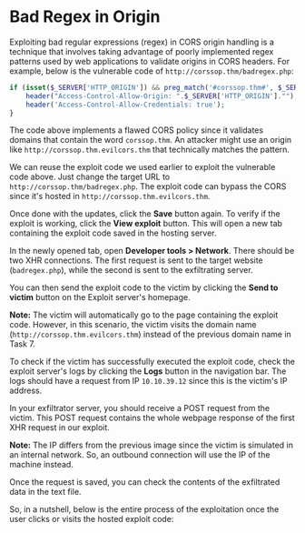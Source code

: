 # Bad Regex in Origin

Exploiting bad regular expressions (regex) in CORS origin handling is a technique that involves taking advantage of poorly implemented regex patterns used by web applications to validate origins in CORS headers. For example, below is the vulnerable code of `http://corssop.thm/badregex.php`:

```php
if (isset($_SERVER['HTTP_ORIGIN']) && preg_match('#corssop.thm#', $_SERVER['HTTP_ORIGIN'])) {
    header("Access-Control-Allow-Origin: ".$_SERVER['HTTP_ORIGIN']."");
    header('Access-Control-Allow-Credentials: true');
}
```

The code above implements a flawed CORS policy since it validates domains that contain the word `corssop.thm`. An attacker might use an origin like `http://corssop.thm.evilcors.thm` that technically matches the pattern.

We can reuse the exploit code we used earlier to exploit the vulnerable code above. Just change the target URL to `http://corssop.thm/badregex.php`. The exploit code can bypass the CORS since it's hosted in `http://corssop.thm.evilcors.thm`.

Once done with the updates, click the **Save** button again. To verify if the exploit is working, click the **View exploit** button. This will open a new tab containing the exploit code saved in the hosting server.

In the newly opened tab, open **Developer tools > Network**. There should be two XHR connections. The first request is sent to the target website (`badregex.php`), while the second is sent to the exfiltrating server.

You can then send the exploit code to the victim by clicking the **Send to victim** button on the Exploit server's homepage.

**Note:** The victim will automatically go to the page containing the exploit code. However, in this scenario, the victim visits the domain name (`http://corssop.thm.evilcors.thm`) instead of the previous domain name in Task 7.

To check if the victim has successfully executed the exploit code, check the exploit server's logs by clicking the **Logs** button in the navigation bar. The logs should have a request from IP `10.10.39.12` since this is the victim's IP address.

In your exfiltrator server, you should receive a POST request from the victim. This POST request contains the whole webpage response of the first XHR request in our exploit.

**Note:** The IP differs from the previous image since the victim is simulated in an internal network. So, an outbound connection will use the IP of the machine instead.

Once the request is saved, you can check the contents of the exfiltrated data in the text file.

So, in a nutshell, below is the entire process of the exploitation once the user clicks or visits the hosted exploit code:
